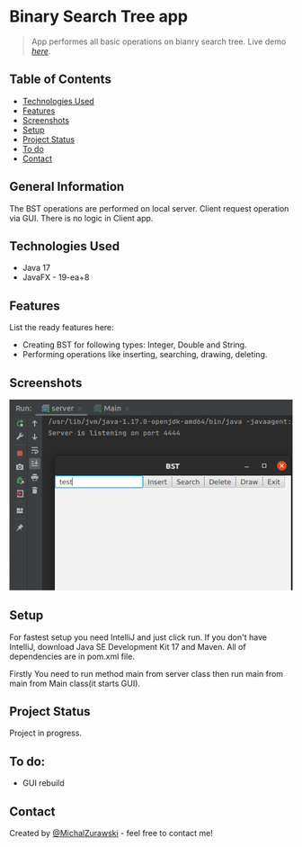 # Binary Search Tree app
> App performes all basic operations on bianry search tree.
> Live demo [_here_](https://youtu.be/YTdKKvS2taI).

## Table of Contents
* [Technologies Used](#technologies-used)
* [Features](#features)
* [Screenshots](#screenshots)
* [Setup](#setup)
* [Project Status](#project-status)
* [To do](#to-do)
* [Contact](#contact)

## General Information
The BST operations are performed on local server. Client request operation via GUI. There is no logic in Client app.

## Technologies Used
- Java 17
- JavaFX - 19-ea+8


## Features
List the ready features here:
- Creating BST for following types: Integer, Double and String.
- Performing operations like inserting, searching, drawing, deleting.


## Screenshots
![Example screenshot](./img/ss1.png)


## Setup
For fastest setup you need IntelliJ and just click run. If you don't have IntelliJ, download Java SE Development Kit 17 and Maven. All of dependencies are in pom.xml file.

Firstly You need to run method main from server class then run main from main from Main class(it starts GUI).

## Project Status
Project in progress.


## To do:
- GUI rebuild


## Contact
Created by [@MichalZurawski](https://github.com/MichalZurawski02) - feel free to contact me!
